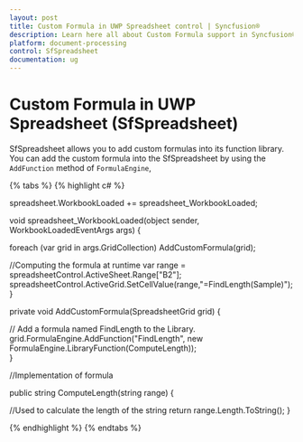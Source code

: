 ```yaml
---
layout: post
title: Custom Formula in UWP Spreadsheet control | Syncfusion®
description: Learn here all about Custom Formula support in Syncfusion® UWP Spreadsheet (SfSpreadsheet) control and more.
platform: document-processing
control: SfSpreadsheet
documentation: ug
---
```


# Custom Formula in UWP Spreadsheet (SfSpreadsheet)

SfSpreadsheet allows you to add custom formulas into its function library. You can add the custom formula into the SfSpreadsheet by using the `AddFunction` method of `FormulaEngine`,

{% tabs %}
{% highlight c# %}

spreadsheet.WorkbookLoaded += spreadsheet_WorkbookLoaded;

void spreadsheet_WorkbookLoaded(object sender, WorkbookLoadedEventArgs args)
{

  foreach (var grid in args.GridCollection)
    AddCustomFormula(grid); 
  
  //Computing the formula at runtime
   var range = spreadsheetControl.ActiveSheet.Range["B2"];
   spreadsheetControl.ActiveGrid.SetCellValue(range,"=FindLength(Sample)");
}  

private void AddCustomFormula(SpreadsheetGrid grid)
{

  // Add a formula named FindLength to the Library.
   grid.FormulaEngine.AddFunction("FindLength", new FormulaEngine.LibraryFunction(ComputeLength));      
}    

//Implementation of formula
    
public string ComputeLength(string range)
{

  //Used to calculate the length of the string
    return range.Length.ToString();
}

{% endhighlight %}
{% endtabs %}

